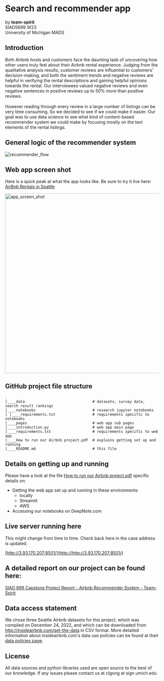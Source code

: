# Search and recommender app

by **team-spirit**<BR>SIADS699 W23<BR>University of Michigan MADS 

## Introduction

Both Airbnb hosts and customers face the daunting task of uncovering how other users truly feel about their Airbnb rental experience. Judging from the qualitative analysis results, customer reviews are influential to customers’ decision-making, and both the sentiment trends and negative reviews are helpful in verifying the rental descriptions and gaining helpful opinions towards the rental. Our interviewees valued negative reviews and even negative sentences in positive reviews up to 50% more than positive reviews.
<BR><BR>
However reading through every review in a large number of listings can be very time consuming. So we decided to see if we could make it easier. Our goal was to use data science to see what kind of content-based recommender system we could make by focusing mostly on the text elements of the rental listings.

## General logic of the recommender system

![recommender_flow](https://user-images.githubusercontent.com/101086582/232954098-2e5e8e8c-b689-42e8-a01f-8ea70500e03a.png)


  
## Web app screen shot

Here is a quick peak at what the app looks like. Be sure to try it live here: [AirBnb Rentals in Seattle](http://3.234.246.45:8501/)  

<img width="588" alt="app_screen_shot" src="https://user-images.githubusercontent.com/101086582/232890575-2a0a9c26-87ca-40b7-a04c-23457e3d9615.png">


## GitHub project file structure

    .
    |____data                               # datasets, survey data, search result rankings
    |____notebooks                          # research jupyter notebooks 
    | |____requirements.txt                 # requirements specific to notebooks
    |____pages                              # web app sub pages
    |____introduction.py                    # web app main page
    |____requirements.txt                   # requirements specific to web app
    |____How to run our Airbnb project.pdf  # explains getting set up and running
    |____README.md                          # this file
    
## Details on getting up and running

Please have a look at the file [How to run our Airbnb project.pdf](https://github.com/clgong/airbnbapp/blob/main/How%20to%20run%20our%20Airbnb%20project.pdf) specific details on:

*    Getting the web app set up and running in these environments
     *    locally
     *    Streamlit
     *    AWS
*    Accessing our notebooks on DeepNote.com

## Live server running here

This might change from time to time. Check back here in the case address is updated. 

[http://3.93.170.207:8501/](http://http://3.93.170.207:8501/)


## A detailed report on our project can be found here:

[SIAD 699 Capstone Project Report - Airbnb Recommender System - Team-Spirit](https://docs.google.com/document/d/18dRkoxdhbcK_6537p-X6MVaL2HzaynNe2OnuIUDVYC8/edit?usp=sharing)

## Data access statement

We chose three Seattle Airbnb datasets for this project, which was compiled on December 24, 2022, and which can be downloaded from http://insideairbnb.com/get-the-data in CSV format. More detailed information about insideairbnb.com's data use policies can be found at their [data policies page](http://insideairbnb.com/data-policies).


## License

All data sources and python libraries used are open source to the best of our knowledge. If any issues please contact us at clgong at sign umich.edu
